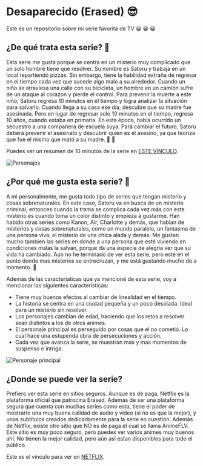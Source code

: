 # Desaparecido (Erased) :sunglasses:
 Este es un repositorio sobre mi serie favorita de TV :grinning: :grinning: :grinning:

## ¿De qué trata esta serie? :thinking:
 Esta serie me gusta porque se centra en un misterio muy complicado que un solo hombre tiene que resolver. Su nombre es Satoru y trabaja en un local repartiendo pizzas. Sin embargo, tiene la habilidad extraña de regresar en el tiempo cada vez que sucede algo malo a su alrededor. Cuando un niño se atraviesa una calle con su bicicleta, un hombre en un camión sufre de un ataque al corazon y pierde el control. Para prevenir la muerte a este niño, Satoru regresa 10 minutos en el tiempo y logra analizar la situación para salvarlo. Cuando llega a su casa ese día, descubre que su madre fue asesinada. Pero en lugar de regresar solo 10 minutos en el tiempo, regresa 10 años, cuando estaba en primaria. En esta época, había ocurrido un secuestro a una compañera de escuela suya. Para cambiar el futuro, Satoru deberá prevenir el asesinato y descubrir quien es el asesino, ya que teoriza que fue el mismo que mató a su madre. :100: :100:

 Puedes ver un resumen de 10 minutos de la serie en [ESTE VÍNCULO](https://www.netflix.com/us-es/title/80173711).

 ![Personajes](https://i.pinimg.com/originals/54/7e/54/547e54bc969620c3a20d87f65eeb47a3.jpg)

 ## ¿Por qué me gusta esta serie? :thinking:
 A mi personalmente, me gusta todo tipo de series que tengan misterio y cosas sobrenaturales. En este caso, Satoru va en busca de un misterio criminal, entonces cuando la trama se complica cada vez más con este misterio es cuando toma un color distinto y empieza a gustarme. Han habido otras series como Kanon, Air, Charlotte y demás, que hablan de misterios y cosas sobrenaturales, como un mundo paralelo, un fantasma de una persona viva, el misterio de una chica alada y demás. Me gustan mucho tambien las series en donde a una persona que esté viviendo en condiciones malas la salvan, porque da una especie de alegría ver que su vida ha cambiado. Aún no he terminado de ver esta serie, pero esté en el punto donde mas misterios se entrecruzan, y me está gustando mucho de a momento. :100:

 Además de las caracteríaticas que ya mencioné de esta serie, voy a mencionar las siguientes características:
  * Tiene muy buenos efectos al cambiar de linealidad en el tiempo.
  * La historia se centra en una ciudad pequeña y un poco desolada. Ideal para un misterio sin resolver.
  * Los personajes cambian de edad, haciendo que los retos a resolver sean distintos a los de otros animes.
  * El personaje principal es perseguido por cosas que el no cometió. Lo cual hace una estupenda obra de persecuciones y acción.
  * Cada vez que avanza la serie, se muestran mas y mas momentos de suspenso e intriga. 
   
 ![Personaje principal](https://4.bp.blogspot.com/-0uacSI5bxkw/WriPlXjhh6I/AAAAAAAABdk/6fEQ1EHfp9gSsLJ8l2KS26t8fwW2DlpOQCLcBGAs/s1600/descarga.jpg)

 ## ¿Donde se puede ver la serie?
Prefiero ver esta serie en sitios seguros. Aunque es de paga, Netflix es la plataforma oficial que patrocina Erased. Además de ser una plataforma segura que cuenta con muchas series como esta, tiene el poder de mostrarte una muy buena calidad de audio y video (si no es que la mejor), y unos subtítulos creados dedicadamente para la serie en cuestión. Además de Netflix, existe otro sitio que NO es de paga el cual se llama AnimeFLV. Este sitio es muy poco seguro, pero puedes ver varios animes muy buenos ahí. No tienen la mejor calidad, pero aún así estan disponibles para todo el público.

Este es el vínculo para ver en [NETFLIX](https://www.netflix.com/us-es/title/80173711).